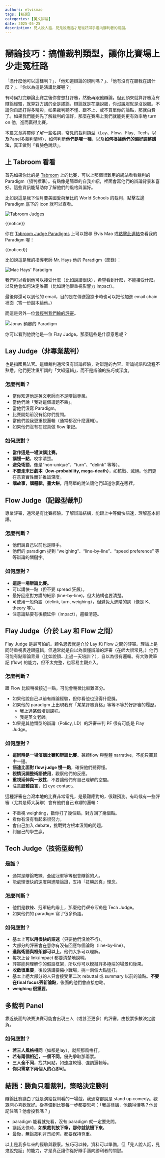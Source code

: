 ```yaml
---
authors: elvismao
tags: [精選]
categories: [英文辯論]
date: 2025-05-25
description: 見人說人話，見鬼說鬼話才是從好辯手邁向勝利者的關鍵。
---
```


# 辯論技巧：搞懂裁判類型，讓你比賽場上少走冤枉路

「憑什麼他可以這樣判？」、「他知道辯論的規則嗎？」、「他有沒有在聽我在講什麼？」、「你以為這是演講比賽喔？」

有時候打完辯論比賽之後你會想打評審，然後再跟他辯論。但到頭來就算評審沒有辯論經驗，就算對方講的全是謬論，辯論就是在講說服，你沒說服就是沒說服。不論你自認打得多精彩，如果裁判聽不懂、跟不上、或不買單你的論點，那就白費了。如果我們能夠先了解裁判的偏好，那麼在賽場上我們就能夠更有效率地 turn on 他，進而贏得比賽。

本篇文章將帶你了解一些名詞，常見的裁判類型（Lay、Flow、Flay、Tech，以及Panel多裁判情境），如何判斷**他們是哪一種**，以及**如何根據他們的偏好調整講法**，真正做到「看臉色說話」。

## 上 Tabroom 看看

首先如果你比的是 [Tabroom](https://www.tabroom.com/) 上的比賽，可以上那個很難用的網站看看裁判的 Paradigm（頻判標準）。有點像是簡單的自我介紹，裡面會寫他們的辯論背景和喜好。這些資訊能幫助你了解他們的風格與偏好。

比如說這是我下個月要美國愛荷華比的 World Schools 的裁判，點擊左邊 Paradigm 底下的 icon 就可以查看。

![Tabroom Judges](tabroom.webp)

{{notice}}

你在 [Tabroom Judge Paradigms](https://www.tabroom.com/index/paradigm.mhtml) 上可以搜尋 Elvis Mao 或[點擊此連結](https://www.tabroom.com/index/paradigm.mhtml?search_first=Elvis&search_last=Mao)查看我的 Paradigm 喔！

{{noticed}}

比如說這是我的指導老師 Mr. Hays 他的 Paradigm（節錄）：

![Mac Hays' Paradigm](hays.webp)

我們可以看到他可以接受什麼（比如說讀很快），希望看到什麼，不能接受什麼。以及他會如何決定誰贏（比如說他很重視影響力 impact）。

最後你還可以到他的 email，目的是在傳送證據卡時也可以把他加進 email chain 裡面（寄一份副本給他。）

而這是另外一位[曾經判我們輸的評審](/post/debate-chungHsin#過程)。

![Jonas 頻審的 Paradigm](jonas.webp)

你可以看到他說他是一位 Flay Judge。那麼這些是什麼意思呢？

## Lay Judge（非專業裁判）

也是指國民法官。這類裁判通常沒有辯論經驗，對辯題的內容、辯論術語和流程不熟悉。他們更注重所謂的「文組邏輯」，而不是辯論的技巧或深度。

### 怎麼判斷？

- 當你知道他是英文老師而不是辯論專業。
- 當他們說「我對這個議題不熟」。
- 當他們沒寫 Paradigm。
- 比賽開始前沒有給你們提問。
- 當他們說我更重視邏輯（通常都沒什麼邏輯）。
- 如果他們沒有在認真做 flow 筆記。

### 如何應對？

- **當作這是一場演講比賽。**
- **講慢一點**，咬字清楚。
- **避免術語**，像是“non-unique”、“turn”、“delink” 等等）。
- **不要走末日劇本（low-probability, mega-death）**，如核戰、滅絕。他們更在意真實性而非推論深度。
- **講故事，講邏輯，畫大餅**，用簡單的說法讓他們知道你贏在哪裡。

## Flow Judge（記錄型裁判）

專業評審，通常是有比賽經驗。了解辯論結構，能跟上中等偏快語速，理解基本術語。

### 怎麼判斷？

- 他們說自己以前也是辯手。
- 他們的 paradigm 提到 “weighing”、“line-by-line”、“speed preference” 等等辯論的關鍵字。

### 如何應對？

- **這是一場辯論比賽。**
- 可以講快一點（但不要 spread 狂飆）。
- 最好回應對方講的細節 (line-by-line)，但大結構也要清楚。
- 可使用一般術語（delink, turn, weighing），但避免太進階的詞（像是 K、theory 等）。
- 注意論點要有後續延伸（impact），邏輯清楚。

## Flay Judge（介於 Lay 和 Flow 之間）

Flay Judge 是最可怕的。顧名思義就是介於 Lay 和 Flow 之間的評審。理論上是同時重視表達跟邏輯，但通常就是自以為很懂辯論的評審（在師大很常見。）他們可能有點辯論背景（比如說額...上過一天培訓？），自以為很有邏輯。有大致做筆記 (flow) 的能力，但不太完整，也容易主觀介入。

### 怎麼判斷？

跟 Flow 比較稍微接近一點，可能會稍微比較難區分。

- 如果他說自己以前有辯論經驗，但你看他也沒得什麼獎。
- 如果他的 paradigm 上出現我有「某某評審資格」等等不等於好評審的履歷。
    - 我上過某個培訓課程。
    - 我是英文老師。
- 如果是其他類型的辯論（Policy, LD）的評審來判 PF 很有可能是 Flay Judge。

### 如何應對？

- **這同時是一場演講比賽和辯論比賽**。兼顧flow 與整體 narrative，不能只贏其中一邊。
- **語速比面對 flow judge 慢一點**，確保他們聽得懂。
- **視情況調整術語使用**，觀察他們的反應。
- **重視延伸與一致性**，不要讓他們有自己理解的空間。
- 注意**肢體語言**，如 eye contact。

這種評審在台灣本地的比賽非常常見，是最難應對的，很難預測。有時候有一些評審（尤其是師大英辯）會有他們自己*有趣*的邏輯：

- 不重視 weighting，數你打了幾個點，對方回了幾個點。
- 看你有沒有看起來很努力。
- 會自己加入 debate，挑戰對方根本沒問的問題。
- 判自己的學生贏。

## Tech Judge（技術型裁判）

### 是誰？

- 通常是辯論教練、全國冠軍等等很會辯論的人。
- 能處理很快的速度與進階論證，支持「技勝於真」理念。

### 怎麼判斷？

- 他們是教練、冠軍級的辯士，那麼他們*很有可能*是 Tech Judge。
- 如果他們的 paradigm 寫了很多術語。

### 如何應對？

- 基本上**可以用很快的語速**（只要他們沒說不行）。
- 大部分的評審會在意你有沒有回應每個論點（line-by-line）。
- **進階術語與框架都可以上**，他們大多可以理解。
- 每次上台 link/impact 都要清楚地說明。
- 評審能夠理解你的假設框架，所以你可以模擬許多極端的場景和後果。
- **收斂很重要**，後段演講要縮小戰場，挑一兩個大點猛打。
- 基本上絕大部分的人只會接受第二次 rebuttal 或 summary 以前的論點。**不要在final focus丟新論點**，後面的他們會直接忽略。
- **weighing 很重要**。

## 多裁判 Panel

靠近後面的決賽決賽可能會出現三人（或甚至更多）的評審，由投票多數決定勝負。

### 如何應對？

- **若三人風格相同**（如都是lay），就照那風格打。
- **若有兩個相近，一個不同**，優先爭取那兩票。
- **三人全不同**，找共同點，如速度較慢、強調邏輯等。
- **你只需拿下兩個人的心即可。**

## 結語：勝負只看裁判，策略決定勝利

辯論比賽講白了就是演給裁判看的一場戲，我通常都說是 stand up comedy。觀眾開心喜歡就好。從準備到比賽每一步都要思考：「我這樣講，他聽得懂嗎？他會記住嗎？他會投我嗎？」

- paradigm 能看就先看，沒有 paradigm 就一定要先問。
- 講話太快時，**如果裁判放下筆，那你就該慢下來**。
- 最後，無論裁判背景如何，都要保持尊重。

以上是我多年來的經驗與觀察。技巧可以練，資料可以準備，但「見人說人話，見鬼說鬼話」的能力，才是真正讓你從好辯手邁向勝利者的關鍵。
